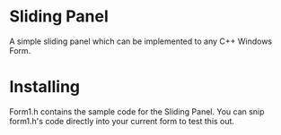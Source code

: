 # Sliding Panel

A simple sliding panel which can be implemented to any C++ Windows Form.

# Installing

Form1.h contains the sample code for the Sliding Panel. You can snip form1.h's code directly into your current form to test this out.
